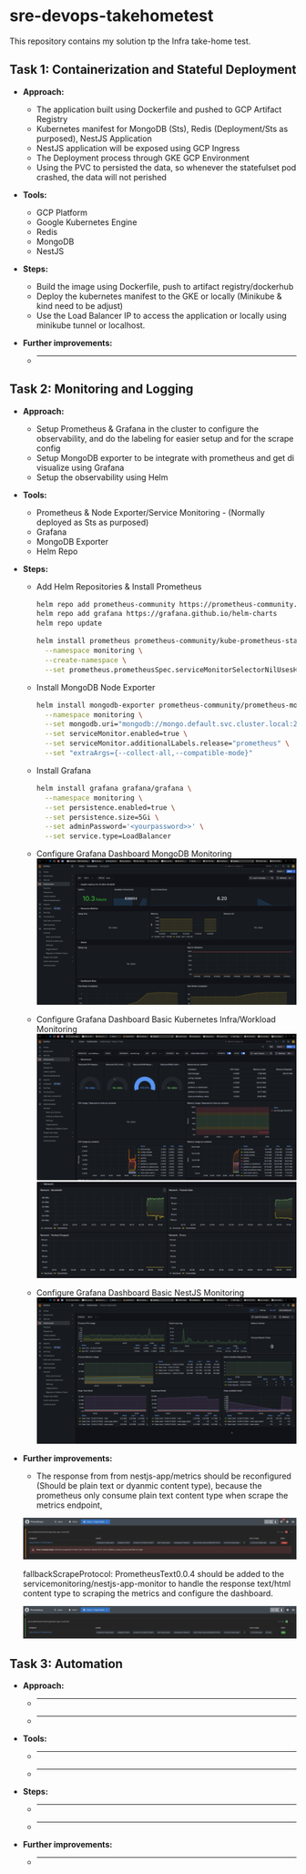 # sre-devops-takehometest

This repository contains my solution tp the Infra take-home test.

## Task 1: Containerization and Stateful Deployment

* **Approach:**
  * The application built using Dockerfile and pushed to GCP Artifact Registry
  * Kubernetes manifest for MongoDB (Sts), Redis (Deployment/Sts as purposed), NestJS Application
  * NestJS application will be exposed using GCP Ingress
  * The Deployment process through GKE GCP Environment
  * Using the PVC to persisted the data, so whenever the statefulset pod crashed, the data will not perished

* **Tools:**
  * GCP Platform
  * Google Kubernetes Engine
  * Redis
  * MongoDB 
  * NestJS

* **Steps:**
  * Build the image using Dockerfile, push to artifact registry/dockerhub
  * Deploy the kubernetes manifest to the GKE or locally (Minikube & kind need to be adjust)
  * Use the Load Balancer IP to access the application or locally using minikube tunnel or localhost.

* **Further improvements:**
  * ____

## Task 2: Monitoring and Logging

* **Approach:**
  * Setup Prometheus & Grafana in the cluster to configure the observability, and do the labeling for easier setup and for the scrape config
  * Setup MongoDB exporter to be integrate with prometheus and get di visualize using Grafana
  * Setup the observability using Helm

* **Tools:**
  * Prometheus & Node Exporter/Service Monitoring - (Normally deployed as Sts as purposed)
  * Grafana
  * MongoDB Exporter 
  * Helm Repo

* **Steps:**
  * Add Helm Repositories & Install Prometheus
    ```sh
    helm repo add prometheus-community https://prometheus-community.github.io/helm-charts
    helm repo add grafana https://grafana.github.io/helm-charts
    helm repo update
    ```
    ```sh
    helm install prometheus prometheus-community/kube-prometheus-stack \
      --namespace monitoring \
      --create-namespace \
      --set prometheus.prometheusSpec.serviceMonitorSelectorNilUsesHelmValues=false
    ```

  * Install MongoDB Node Exporter
    ```sh
    helm install mongodb-exporter prometheus-community/prometheus-mongodb-exporter \
      --namespace monitoring \
      --set mongodb.uri="mongodb://mongo.default.svc.cluster.local:27017" \
      --set serviceMonitor.enabled=true \
      --set serviceMonitor.additionalLabels.release="prometheus" \
      --set "extraArgs={--collect-all,--compatible-mode}"
    ```

  * Install Grafana
    ```sh
    helm install grafana grafana/grafana \
      --namespace monitoring \
      --set persistence.enabled=true \
      --set persistence.size=5Gi \
      --set adminPassword='<yourpassword>>' \
      --set service.type=LoadBalancer
    ```

  * Configure Grafana Dashboard MongoDB Monitoring
    ![alt text](grafana-dashboard-mongodb.png)
  * Configure Grafana Dashboard Basic Kubernetes Infra/Workload Monitoring
    ![alt text](grafana-dashboard-k8s-infra-1.png)
    ![alt text](grafana-dashboard-k8s-infra-2.png)
  * Configure Grafana Dashboard Basic NestJS Monitoring
    ![alt text](grafana-dashboard-nestJS-app.png)
    

* **Further improvements:**
  * The response from from nestjs-app/metrics should be reconfigured (Should be plain text or dyanmic content type), because the prometheus only consume plain text content type when scrape the metrics endpoint,
  
  ![alt text](prometheus-grafana-error-scrape-nestjs-app.png)
  
   fallbackScrapeProtocol: PrometheusText0.0.4 should be added to the servicemonitoring/nestjs-app-monitor to handle the response text/html content type to scraping the metrics and configure the dashboard.

  ![alt text](prometheus-grafana-sucess-scrape-nestjs-app.png)


## Task 3: Automation
* **Approach:**
  * ______
  * ______

* **Tools:**
  * ____
  * ____

* **Steps:**
  * _____
  * _____

* **Further improvements:**
  * ____